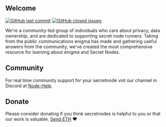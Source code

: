 ## Welcome

[![GitHub last commit](https://img.shields.io/github/last-commit/secretnodes/learn)](https://github.com/secretnodes/learn/commits/master)
[![GitHub closed issues](https://img.shields.io/github/issues-closed/secretnodes/learn)](https://github.com/secretnodes/learn/issues)

We're a community-led group of individuals who care about privacy, data ownership, and are dedicated to supporting secret node runners. Taking from the public communications enigma has made and gathering useful answers from the community, we've created the most comprehensive resource for learning about enigma and Secret Nodes.

## Community

For real time community support for your secretnode vist our channel in Discord at [Node-Help](https://discord.gg/rNRjKFy).

## Donate

Please consider donating if you think secretnodes is helpful to you or that our work is valuable. [Send ETH](https://etherscan.io/address/donations.secretnodes.eth) :heart:

